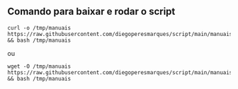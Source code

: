 ## Comando para baixar e rodar o script 

```
curl -o /tmp/manuais https://raw.githubusercontent.com/diegoperesmarques/script/main/manuais && bash /tmp/manuais
```

ou

```
wget -O /tmp/manuais https://raw.githubusercontent.com/diegoperesmarques/script/main/manuais && bash /tmp/manuais
```

